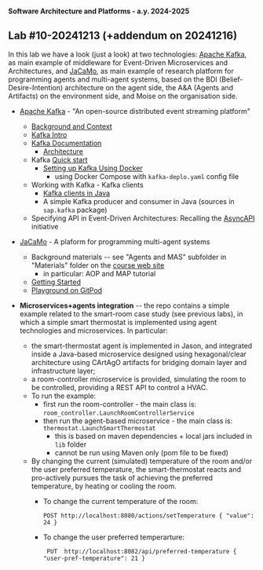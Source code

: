 #### Software Architecture and Platforms - a.y. 2024-2025

## Lab #10-20241213 (+addendum on 20241216)

In this lab we have a look (just a look) at two technologies: [Apache Kafka](https://kafka.apache.org/), as main example of middleware for Event-Driven Microservices and Architectures, and  [JaCaMo](https://jacamo-lang.github.io/), as main example of research platform for programming agents and multi-agent systems, based on the BDI (Belief-Desire-Intention) architecture on the agent side, the A&A (Agents and Artifacts) on the environment side, and Moise on the organisation side.

- [Apache Kafka](https://kafka.apache.org/) - "An open-source distributed event streaming platform"
  - [Background and Context](https://developer.confluent.io/faq/apache-kafka/architecture-and-terminology/)
  - [Kafka Intro](https://kafka.apache.org/intro)
  - [Kafka Documentation](https://kafka.apache.org/documentation/)
    - [Architecture](https://kafka.apache.org/39/documentation/streams/architecture)
  - Kafka [Quick start](https://kafka.apache.org/quickstart)
    - [Setting up Kafka Using Docker](https://docs.google.com/document/d/1sGcs2UHeAx8lrca5PuMeGTZVGq7NIBm_oFyQhe5jFuc/edit?usp=sharing)
      - using Docker Compose with `kafka-deplo.yaml` config file
  - Working with Kafka - Kafka clients
    - [Kafka clients in Java](https://docs.confluent.io/kafka-clients/java/current/overview.html)
    - A simple Kafka producer and consumer in Java (sources in `sap.kafka` package)
  - Specifying API in Event-Driven Architectures: Recalling the [AsyncAPI](https://www.asyncapi.com/) initiative	

- [JaCaMo](https://jacamo-lang.github.io/) - A plaform for programming multi-agent systems 
  - Background materials -- see "Agents and MAS" subfolder in "Materials" folder on the [course web site](https://virtuale.unibo.it/course/view.php?id=60131)
    - in particular: AOP and MAP tutorial
  - [Getting Started](https://jacamo-lang.github.io/getting-started)
  - [Playground on GitPod](https://gitpod.io/#https://github.com/jacamo-lang/template)

- **Microservices+agents integration** -- the repo contains a simple example related to the smart-room case study (see previous labs), in which a simple smart thermostat is implemented using agent technologies and microservices. In particular:
  - the smart-thermostat agent is implemented in Jason, and integrated inside a Java-based microservice designed using hexagonal/clear architecture using CArtAgO artifacts for bridging domain layer and infrastructure layer;     
  - a room-controller microservice is provided, simulating the room to be controlled, providing a REST API to control a HVAC.
  - To run the example:
    - first run the room-controller - the main class is: `room_controller.LaunchRoomControllerService`
    - then run the agent-based microservice - the main class is: `thermostat.LaunchSmartThermostat`
      - this is based on maven dependencies + local jars included in `lib` folder
      - cannot be run using Maven only (pom file to be fixed)
  - By changing the current (simulated) temperature of the room and/or the user preferred temperature, the smart-thermostat reacts and pro-actively pursues the task of achieving the preferred temperature, by heating or cooling the room.  
    - To change the current temperature of the room: 

      `
      POST http://localhost:8080/actions/setTemperature { "value": 24 }
      `
    - To change the user preferred temperarture:
 
      ` 
      PUT  http://localhost:8082/api/preferred-temperature { "user-pref-temperature": 21 }
      `



	
   
